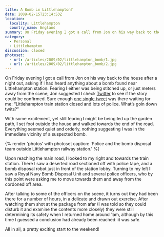 ```yaml
---
title: A Bomb in Littlehampton?
date: 2009-02-15T23:14:53Z
location:
  locality: Littlehampton
  country_name: England
summary: On Friday evening I got a call from Jon on his way back to the house after a night out, asking if I had heard anything about a bomb found near Littlehampton station.
category:
  - Personal
  - Littlehampton
discussion: closed
photoset:
  - url: /articles/2009/02/littlehampton_bomb/1.jpg
  - url: /articles/2009/02/littlehampton_bomb/2.jpg
---
```

On Friday evening I got a call from Jon on his way back to the house after a night out, asking if I had heard anything about a bomb found near Littlehampton station. Fearing I either was being stitched up, or just meters away from the scene, Jon suggested I check [Twitter][1] to see if the story could be confirmed. Sure enough [one single tweet][2] was there waiting for me: “Littlehampton train station closed and lots of police. What’s goin down twits?”

With some excitement, yet still fearing I might be being led up the garden path, I set foot outside the house and walked towards the end of the road. Everything seemed quiet and orderly, nothing suggesting I was in the immediate vicinity of a suspected bomb.

{% render 'photos' with photoset
  caption: 'Police and the bomb disposal team outside Littlehampton railway station.'
%}

Upon reaching the main road, I looked to my right and towards the train station. There I saw a deserted road sectioned off with police tape, and a bomb disposal robot just in front of the station lobby. Turning to my left I saw a Royal Navy Bomb Disposal Unit and several police officers, who by this point were asking me to move towards them and away from the cordoned off area.

After talking to some of the officers on the scene, it turns out they had been there for a number of hours, in a delicate and drawn out exercise. After watching them shot at the package from afar (I was told so they could disturb it and examine the contents more closely) they were still determining its safety when I returned home around 1am, although by this time I guessed a conclusion had already been reached: it was safe.

All in all, a pretty exciting start to the weekend!

[1]: https://twitter.com/
[2]: https://twitter.com/JamesBullock/status/1208109114
